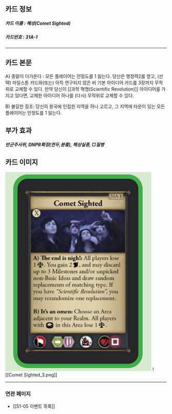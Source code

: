## 카드 정보
##### 카드 이름 : 혜성(Comet Sighted)
##### 카드번호  : 31A-1
---
## 카드 본문

A) 종말이 다가온다 : 모든 플레이어는 안정도를 1 잃는다. 당신은 행정력2를 얻고, (선택) 마일스톤 카드와(또는) 아직 연구되지 않은 비 기본 아이디어 카드를 3장까지 무작위로 교체할 수 있다. 만약 당신이 [[과학 혁명(Scientific Revolution)]] 아이디어를 가지고 있다면, 교체한 아이디어 하나를 (다시) 무작위로 교체할 수 있다.

B) 불길한 징조: 당신의 왕국에 인접한 지역을 하나 고르고, 그 지역에 타운이 있는 모든 플레이어는 안정도를 1 잃는다.

## 부가 효과
##### 반군주사위, DNPR확장(연두,분홍), 해상실종, □질병

## 카드 이미지
<img src="\Assets\Comet Sighted_3.png"/>
![[Comet Sighted_3.png]]

--- 
### 연관 페이지
- [[S1-05 이벤트 목록]]
